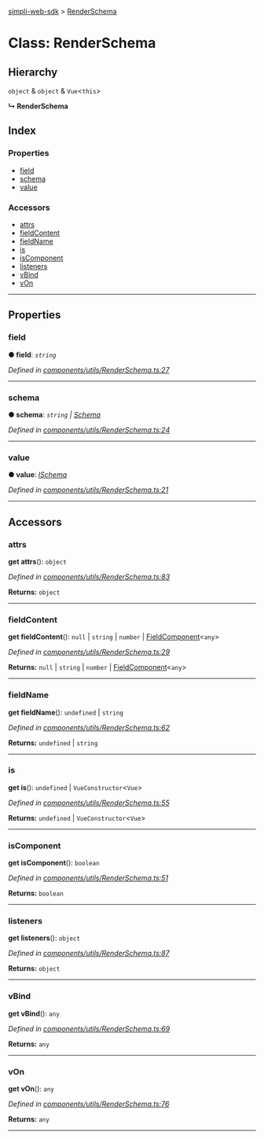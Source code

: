 [simpli-web-sdk](../README.md) > [RenderSchema](../classes/renderschema.md)

# Class: RenderSchema

## Hierarchy

 `object` & `object` & `Vue`<`this`>

**↳ RenderSchema**

## Index

### Properties

* [field](renderschema.md#field)
* [schema](renderschema.md#schema)
* [value](renderschema.md#value)

### Accessors

* [attrs](renderschema.md#attrs)
* [fieldContent](renderschema.md#fieldcontent)
* [fieldName](renderschema.md#fieldname)
* [is](renderschema.md#is)
* [isComponent](renderschema.md#iscomponent)
* [listeners](renderschema.md#listeners)
* [vBind](renderschema.md#vbind)
* [vOn](renderschema.md#von)

---

## Properties

<a id="field"></a>

###  field

**● field**: *`string`*

*Defined in [components/utils/RenderSchema.ts:27](https://github.com/simplitech/simpli-web-sdk/blob/2a29ffa/src/components/utils/RenderSchema.ts#L27)*

___
<a id="schema"></a>

###  schema

**● schema**: *`string` \| [Schema](schema.md)*

*Defined in [components/utils/RenderSchema.ts:24](https://github.com/simplitech/simpli-web-sdk/blob/2a29ffa/src/components/utils/RenderSchema.ts#L24)*

___
<a id="value"></a>

###  value

**● value**: *[ISchema](../interfaces/ischema.md)*

*Defined in [components/utils/RenderSchema.ts:21](https://github.com/simplitech/simpli-web-sdk/blob/2a29ffa/src/components/utils/RenderSchema.ts#L21)*

___

## Accessors

<a id="attrs"></a>

###  attrs

**get attrs**(): `object`

*Defined in [components/utils/RenderSchema.ts:83](https://github.com/simplitech/simpli-web-sdk/blob/2a29ffa/src/components/utils/RenderSchema.ts#L83)*

**Returns:** `object`

___
<a id="fieldcontent"></a>

###  fieldContent

**get fieldContent**(): `null` \| `string` \| `number` \| [FieldComponent](../interfaces/fieldcomponent.md)<`any`>

*Defined in [components/utils/RenderSchema.ts:29](https://github.com/simplitech/simpli-web-sdk/blob/2a29ffa/src/components/utils/RenderSchema.ts#L29)*

**Returns:** `null` \| `string` \| `number` \| [FieldComponent](../interfaces/fieldcomponent.md)<`any`>

___
<a id="fieldname"></a>

###  fieldName

**get fieldName**(): `undefined` \| `string`

*Defined in [components/utils/RenderSchema.ts:62](https://github.com/simplitech/simpli-web-sdk/blob/2a29ffa/src/components/utils/RenderSchema.ts#L62)*

**Returns:** `undefined` \| `string`

___
<a id="is"></a>

###  is

**get is**(): `undefined` \| `VueConstructor`<`Vue`>

*Defined in [components/utils/RenderSchema.ts:55](https://github.com/simplitech/simpli-web-sdk/blob/2a29ffa/src/components/utils/RenderSchema.ts#L55)*

**Returns:** `undefined` \| `VueConstructor`<`Vue`>

___
<a id="iscomponent"></a>

###  isComponent

**get isComponent**(): `boolean`

*Defined in [components/utils/RenderSchema.ts:51](https://github.com/simplitech/simpli-web-sdk/blob/2a29ffa/src/components/utils/RenderSchema.ts#L51)*

**Returns:** `boolean`

___
<a id="listeners"></a>

###  listeners

**get listeners**(): `object`

*Defined in [components/utils/RenderSchema.ts:87](https://github.com/simplitech/simpli-web-sdk/blob/2a29ffa/src/components/utils/RenderSchema.ts#L87)*

**Returns:** `object`

___
<a id="vbind"></a>

###  vBind

**get vBind**(): `any`

*Defined in [components/utils/RenderSchema.ts:69](https://github.com/simplitech/simpli-web-sdk/blob/2a29ffa/src/components/utils/RenderSchema.ts#L69)*

**Returns:** `any`

___
<a id="von"></a>

###  vOn

**get vOn**(): `any`

*Defined in [components/utils/RenderSchema.ts:76](https://github.com/simplitech/simpli-web-sdk/blob/2a29ffa/src/components/utils/RenderSchema.ts#L76)*

**Returns:** `any`

___

